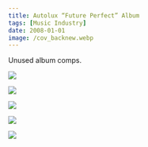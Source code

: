 ```yaml
---
title: Autolux “Future Perfect” Album
tags: [Music Industry]
date: 2008-01-01
image: /cov_backnew.webp
---
```


Unused album comps. 

![](/2-3new.webp)

![](/4-5new.webp)

![](/6-7new.webp)

![](/8-9new.webp)

![](/10-11new.webp)